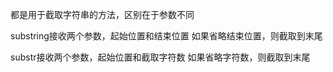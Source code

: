 

都是用于截取字符串的方法，区别在于参数不同

substring接收两个参数，起始位置和结束位置
如果省略结束位置，则截取到末尾

substr接收两个参数，起始位置和截取字符数
如果省略字符数，则截取到末尾